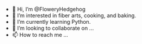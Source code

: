 - 👋 Hi, I’m @FloweryHedgehog
- 👀 I’m interested in fiber arts, cooking, and baking.
- 🌱 I’m currently learning Python.
- 💞️ I’m looking to collaborate on ...
- 📫 How to reach me ...

<!---
FloweryHedgehog/FloweryHedgehog is a ✨ special ✨ repository because its `README.md` (this file) appears on your GitHub profile.
You can click the Preview link to take a look at your changes.
--->
